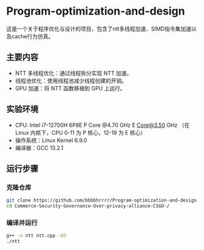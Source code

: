 # Program-optimization-and-design
这是一个关于程序优化与设计的项目，包含了ntt多线程加速、SIMD指令集加速以及cache行为仿真。

## 主要内容
- NTT 多线程优化：通过线程拆分实现 NTT 加速。
- 线程池优化：使用线程池减少线程创建的开销。
- GPU 加速：将 NTT 函数移植到 GPU 上运行。

## 实验环境
- CPU: Intel i7-12700H 6P8E P Core @4.70 GHz E Core@3.50 GHz （在 Linux 内核下，CPU 0-11 为 P 核心，12-19 为 E 核心）
- 操作系统：Linux Kernel 6.9.0
- 编译器：GCC 13.2.1

## 运行步骤

### 克隆仓库
```bash
git clone https://github.com/bbbbhrrrr/Program-optimization-and-design.git
cd Commerce-Security-Governance-Over-privacy-alliance-CSGO-/
```

### 编译并运行
```bash
g++ -o ntt ntt.cpp -O3
./ntt
```
